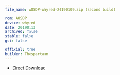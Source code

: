 ```yaml
---
file_name: AOSDP-whyred-20190109.zip (second build)

rom: AOSDP
device: whyred
date: 20190113
archived: false
stable: false
gsi: false

official: true
builder: Thespartann
---
```


<!-- Insert downloads here: -->

* [Direct Download](https://ams01.downloads.aosdp.com/AOSDP-9.0-Alpha-whyred-20190113/)

